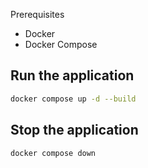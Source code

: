 Prerequisites
- Docker
- Docker Compose


## Run the application

```bash
docker compose up -d --build
```

## Stop the application

```bash
docker compose down
```

